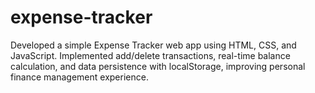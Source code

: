 # expense-tracker
Developed a simple Expense Tracker web app using HTML, CSS, and JavaScript. Implemented add/delete transactions, real-time balance calculation, and data persistence with localStorage, improving personal finance management experience.
